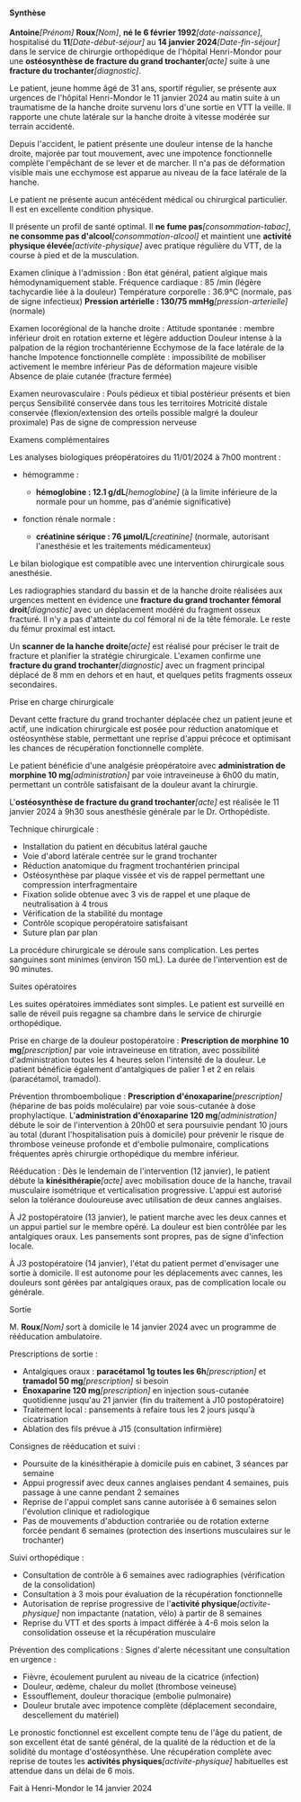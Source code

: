 #### Synthèse

**Antoine**_[Prénom]_ **Roux**_[Nom]_, **né le 6 février 1992**_[date-naissance]_, hospitalisé du **11**_[Date-début-séjour]_ au **14 janvier 2024**_[Date-fin-séjour]_ dans le service de chirurgie orthopédique de l'hôpital Henri-Mondor pour une **ostéosynthèse de fracture du grand trochanter**_[acte]_ suite à une **fracture du trochanter**_[diagnostic]_.

Le patient, jeune homme âgé de 31 ans, sportif régulier, se présente aux urgences de l'hôpital Henri-Mondor le 11 janvier 2024 au matin suite à un traumatisme de la hanche droite survenu lors d'une sortie en VTT la veille. Il rapporte une chute latérale sur la hanche droite à vitesse modérée sur terrain accidenté.

Depuis l'accident, le patient présente une douleur intense de la hanche droite, majorée par tout mouvement, avec une impotence fonctionnelle complète l'empêchant de se lever et de marcher. Il n'a pas de déformation visible mais une ecchymose est apparue au niveau de la face latérale de la hanche.

Le patient ne présente aucun antécédent médical ou chirurgical particulier. Il est en excellente condition physique.

Il présente un profil de santé optimal. Il **ne fume pas**_[consommation-tabac]_, **ne consomme pas d'alcool**_[consommation-alcool]_ et maintient une **activité physique élevée**_[activite-physique]_ avec pratique régulière du VTT, de la course à pied et de la musculation.

Examen clinique à l'admission :
Bon état général, patient algique mais hémodynamiquement stable.
Fréquence cardiaque : 85 /min (légère tachycardie liée à la douleur)
Température corporelle : 36.9°C (normale, pas de signe infectieux)
**Pression artérielle : 130/75 mmHg**_[pression-arterielle]_ (normale)

Examen locorégional de la hanche droite :
Attitude spontanée : membre inférieur droit en rotation externe et légère adduction
Douleur intense à la palpation de la région trochantérienne
Ecchymose de la face latérale de la hanche
Impotence fonctionnelle complète : impossibilité de mobiliser activement le membre inférieur
Pas de déformation majeure visible
Absence de plaie cutanée (fracture fermée)

Examen neurovasculaire :
Pouls pédieux et tibial postérieur présents et bien perçus
Sensibilité conservée dans tous les territoires
Motricité distale conservée (flexion/extension des orteils possible malgré la douleur proximale)
Pas de signe de compression nerveuse

Examens complémentaires

Les analyses biologiques préopératoires du 11/01/2024 à 7h00 montrent :

- hémogramme :
  - **hémoglobine : 12.1 g/dL**_[hemoglobine]_ (à la limite inférieure de la normale pour un homme, pas d'anémie significative)

- fonction rénale normale :
  - **créatinine sérique : 76 µmol/L**_[creatinine]_ (normale, autorisant l'anesthésie et les traitements médicamenteux)

Le bilan biologique est compatible avec une intervention chirurgicale sous anesthésie.

Les radiographies standard du bassin et de la hanche droite réalisées aux urgences mettent en évidence une **fracture du grand trochanter fémoral droit**_[diagnostic]_ avec un déplacement modéré du fragment osseux fracturé. Il n'y a pas d'atteinte du col fémoral ni de la tête fémorale. Le reste du fémur proximal est intact.

Un **scanner de la hanche droite**_[acte]_ est réalisé pour préciser le trait de fracture et planifier la stratégie chirurgicale. L'examen confirme une **fracture du grand trochanter**_[diagnostic]_ avec un fragment principal déplacé de 8 mm en dehors et en haut, et quelques petits fragments osseux secondaires.

Prise en charge chirurgicale

Devant cette fracture du grand trochanter déplacée chez un patient jeune et actif, une indication chirurgicale est posée pour réduction anatomique et ostéosynthèse stable, permettant une reprise d'appui précoce et optimisant les chances de récupération fonctionnelle complète.

Le patient bénéficie d'une analgésie préopératoire avec **administration de morphine 10 mg**_[administration]_ par voie intraveineuse à 6h00 du matin, permettant un contrôle satisfaisant de la douleur avant la chirurgie.

L'**ostéosynthèse de fracture du grand trochanter**_[acte]_ est réalisée le 11 janvier 2024 à 9h30 sous anesthésie générale par le Dr. Orthopédiste.

Technique chirurgicale :
- Installation du patient en décubitus latéral gauche
- Voie d'abord latérale centrée sur le grand trochanter
- Réduction anatomique du fragment trochantérien principal
- Ostéosynthèse par plaque vissée et vis de rappel permettant une compression interfragmentaire
- Fixation solide obtenue avec 3 vis de rappel et une plaque de neutralisation à 4 trous
- Vérification de la stabilité du montage
- Contrôle scopique peropératoire satisfaisant
- Suture plan par plan

La procédure chirurgicale se déroule sans complication. Les pertes sanguines sont minimes (environ 150 mL). La durée de l'intervention est de 90 minutes.

Suites opératoires

Les suites opératoires immédiates sont simples. Le patient est surveillé en salle de réveil puis regagne sa chambre dans le service de chirurgie orthopédique.

Prise en charge de la douleur postopératoire :
**Prescription de morphine 10 mg**_[prescription]_ par voie intraveineuse en titration, avec possibilité d'administration toutes les 4 heures selon l'intensité de la douleur. Le patient bénéficie également d'antalgiques de palier 1 et 2 en relais (paracétamol, tramadol).

Prévention thromboembolique :
**Prescription d'énoxaparine**_[prescription]_ (héparine de bas poids moléculaire) par voie sous-cutanée à dose prophylactique. L'**administration d'énoxaparine 120 mg**_[administration]_ débute le soir de l'intervention à 20h00 et sera poursuivie pendant 10 jours au total (durant l'hospitalisation puis à domicile) pour prévenir le risque de thrombose veineuse profonde et d'embolie pulmonaire, complications fréquentes après chirurgie orthopédique du membre inférieur.

Rééducation :
Dès le lendemain de l'intervention (12 janvier), le patient débute la **kinésithérapie**_[acte]_ avec mobilisation douce de la hanche, travail musculaire isométrique et verticalisation progressive. L'appui est autorisé selon la tolérance douloureuse avec utilisation de deux cannes anglaises.

À J2 postopératoire (13 janvier), le patient marche avec les deux cannes et un appui partiel sur le membre opéré. La douleur est bien contrôlée par les antalgiques oraux. Les pansements sont propres, pas de signe d'infection locale.

À J3 postopératoire (14 janvier), l'état du patient permet d'envisager une sortie à domicile. Il est autonome pour les déplacements avec cannes, les douleurs sont gérées par antalgiques oraux, pas de complication locale ou générale.

Sortie

M. **Roux**_[Nom]_ sort à domicile le 14 janvier 2024 avec un programme de rééducation ambulatoire.

Prescriptions de sortie :
- Antalgiques oraux : **paracétamol 1g toutes les 6h**_[prescription]_ et **tramadol 50 mg**_[prescription]_ si besoin
- **Énoxaparine 120 mg**_[prescription]_ en injection sous-cutanée quotidienne jusqu'au 21 janvier (fin du traitement à J10 postopératoire)
- Traitement local : pansements à refaire tous les 2 jours jusqu'à cicatrisation
- Ablation des fils prévue à J15 (consultation infirmière)

Consignes de rééducation et suivi :
- Poursuite de la kinésithérapie à domicile puis en cabinet, 3 séances par semaine
- Appui progressif avec deux cannes anglaises pendant 4 semaines, puis passage à une canne pendant 2 semaines
- Reprise de l'appui complet sans canne autorisée à 6 semaines selon l'évolution clinique et radiologique
- Pas de mouvements d'abduction contrariée ou de rotation externe forcée pendant 6 semaines (protection des insertions musculaires sur le trochanter)

Suivi orthopédique :
- Consultation de contrôle à 6 semaines avec radiographies (vérification de la consolidation)
- Consultation à 3 mois pour évaluation de la récupération fonctionnelle
- Autorisation de reprise progressive de l'**activité physique**_[activite-physique]_ non impactante (natation, vélo) à partir de 8 semaines
- Reprise du VTT et des sports à impact différée à 4-6 mois selon la consolidation osseuse et la récupération musculaire

Prévention des complications :
Signes d'alerte nécessitant une consultation en urgence :
- Fièvre, écoulement purulent au niveau de la cicatrice (infection)
- Douleur, œdème, chaleur du mollet (thrombose veineuse)
- Essoufflement, douleur thoracique (embolie pulmonaire)
- Douleur brutale avec impotence complète (déplacement secondaire, descellement du matériel)

Le pronostic fonctionnel est excellent compte tenu de l'âge du patient, de son excellent état de santé général, de la qualité de la réduction et de la solidité du montage d'ostéosynthèse. Une récupération complète avec reprise de toutes les **activités physiques**_[activite-physique]_ habituelles est attendue dans un délai de 6 mois.

Fait à Henri-Mondor le 14 janvier 2024
